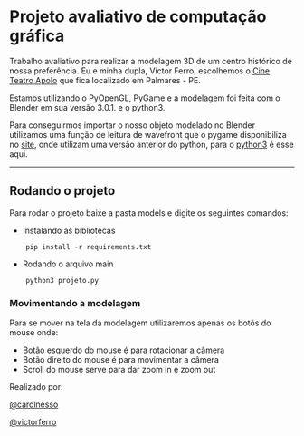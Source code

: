 # Projeto avaliativo de computação gráfica

Trabalho avaliativo para realizar a modelagem 3D de um centro histórico de nossa preferência. Eu e minha dupla, Victor Ferro, escolhemos o [Cine Teatro Apolo](https://www.google.com/search?q=cine+teatro+apolo&source=lmns&bih=980&biw=1862&hl=pt-BR&sa=X&ved=2ahUKEwj6--7SqNP4AhWLKLkGHU8XCh8Q_AUoAHoECAEQAA) que fica localizado em Palmares - PE.

Estamos utilizando o PyOpenGL, PyGame e a modelagem foi feita com o Blender em sua versão 3.0.1. e o python3.

Para conseguirmos importar o nosso objeto modelado no Blender utilizamos uma função de leitura de wavefront que o pygame disponibiliza no [site](https://www.pygame.org/wiki/OBJFileLoader), onde utilizam uma versão anterior do python, para o [python3](https://github.com/yarolig/OBJFileLoader) é esse aqui.

- - -
## Rodando o projeto

Para rodar o projeto baixe a pasta models e digite os seguintes comandos:
- Instalando as bibliotecas

``` 
    pip install -r requirements.txt
```
- Rodando o arquivo main

``` 
    python3 projeto.py
```
### Movimentando a modelagem
Para se mover na tela da modelagem utilizaremos apenas os botõs do mouse onde:
- Botão esquerdo do mouse é para rotacionar a câmera
- Botão direito do mouse é para movimentar a câmera 
- Scroll do mouse serve para dar zoom in e zoom out

Realizado por:

[@carolnesso](https://github.com/carolnesso)

[@victorferro](https://github.com/vsosmonteiro)